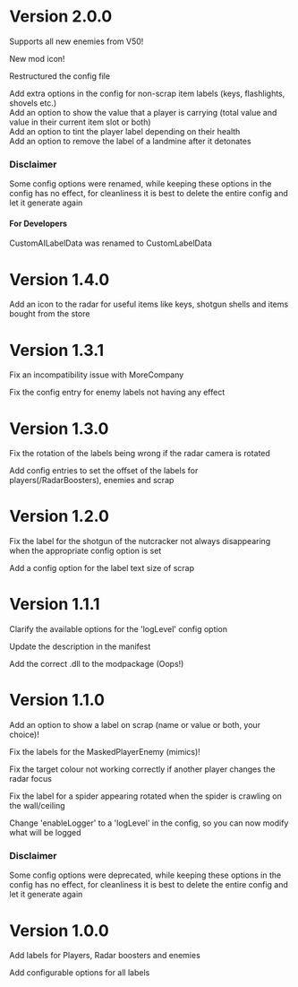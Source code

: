 # Version 2.0.0

Supports all new enemies from V50!  

New mod icon!  

Restructured the config file  

Add extra options in the config for non-scrap item labels (keys, flashlights, shovels etc.)  
Add an option to show the value that a player is carrying (total value and value in their current item slot or both)  
Add an option to tint the player label depending on their health  
Add an option to remove the label of a landmine after it detonates  

### Disclaimer
Some config options were renamed, while keeping these options in the config has no effect, for cleanliness it is best to delete the entire config and let it generate again  

#### For Developers
CustomAILabelData was renamed to CustomLabelData  

# Version 1.4.0

Add an icon to the radar for useful items like keys, shotgun shells and items bought from the store

# Version 1.3.1

Fix an incompatibility issue with MoreCompany

Fix the config entry for enemy labels not having any effect

# Version 1.3.0

Fix the rotation of the labels being wrong if the radar camera is rotated

Add config entries to set the offset of the labels for players(/RadarBoosters), enemies and scrap

# Version 1.2.0

Fix the label for the shotgun of the nutcracker not always disappearing when the appropriate config option is set

Add a config option for the label text size of scrap

# Version 1.1.1

Clarify the available options for the 'logLevel' config option

Update the description in the manifest

Add the correct .dll to the modpackage (Oops!)

# Version 1.1.0

Add an option to show a label on scrap (name or value or both, your choice)!

Fix the labels for the MaskedPlayerEnemy (mimics)!

Fix the target colour not working correctly if another player changes the radar focus

Fix the label for a spider appearing rotated when the spider is crawling on the wall/ceiling

Change 'enableLogger' to a 'logLevel' in the config, so you can now modify what will be logged

### Disclaimer
Some config options were deprecated, while keeping these options in the config has no effect, for cleanliness it is best to delete the entire config and let it generate again  

# Version 1.0.0

Add labels for Players, Radar boosters and enemies

Add configurable options for all labels